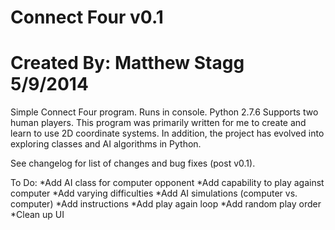 Connect Four v0.1
========
Created By: Matthew Stagg
5/9/2014
========

Simple Connect Four program. Runs in console. Python 2.7.6 
Supports two human players. This program was primarily written for me to create and learn to use 2D coordinate systems.
In addition, the project has evolved into exploring classes and AI algorithms in Python.

See changelog for list of changes and bug fixes (post v0.1).

To Do:
*Add AI class for computer opponent
*Add capability to play against computer
*Add varying difficulties
*Add AI simulations (computer vs. computer)
*Add instructions
*Add play again loop
*Add random play order
*Clean up UI
